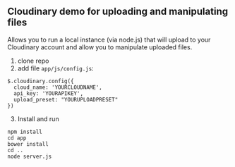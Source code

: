 ## Cloudinary demo for uploading and manipulating files

Allows you to run a local instance (via node.js) that will upload to your Cloudinary account and allow you to manipulate uploaded files.

1. clone repo
2. add file `app/js/config.js`:
```
$.cloudinary.config({
  cloud_name: 'YOURCLOUDNAME',
  api_key: 'YOURAPIKEY',
  upload_preset: "YOURUPLOADPRESET"
})
```
3) Install and run
```
npm install
cd app
bower install
cd ..
node server.js
```
